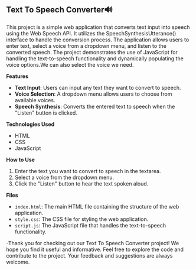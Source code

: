 ## Text To Speech Converter🔊

This project is a simple web application that converts text input into speech using the Web Speech API. It utilizes the SpeechSynthesisUtterance() interface to handle the conversion process. The application allows users to enter text, select a voice from a dropdown menu, and listen to the converted speech. The project demonstrates the use of JavaScript for handling the text-to-speech functionality and dynamically populating the voice options.We can also select the voice we need.

**Features**
- **Text Input**: Users can input any text they want to convert to speech.
- **Voice Selection**: A dropdown menu allows users to choose from available voices.
- **Speech Synthesis**: Converts the entered text to speech when the "Listen" button is clicked.

**Technologies Used**
- HTML
- CSS
- JavaScript

**How to Use**
1. Enter the text you want to convert to speech in the textarea.
2. Select a voice from the dropdown menu.
3. Click the "Listen" button to hear the text spoken aloud.

**Files**
- `index.html`: The main HTML file containing the structure of the web application.
- `style.css`: The CSS file for styling the web application.
- `script.js`: The JavaScript file that handles the text-to-speech functionality.



-Thank you for checking out our Text To Speech Converter project! We hope you find it useful and informative. Feel free to explore the code and contribute to the project. Your feedback and suggestions are always welcome.






